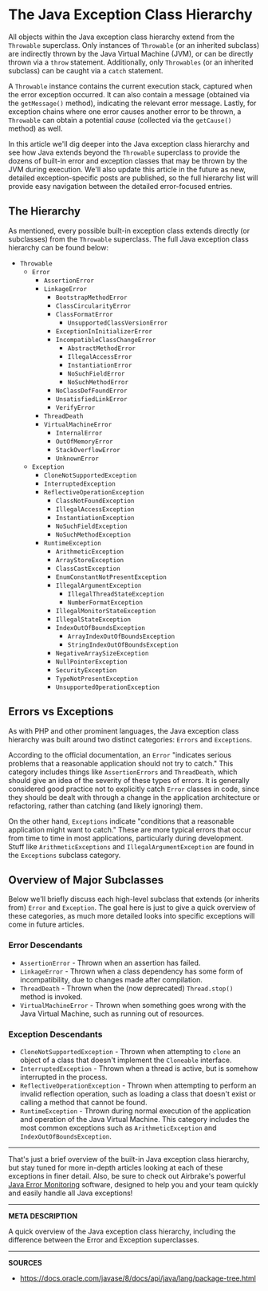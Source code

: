 # The Java Exception Class Hierarchy

All objects within the Java exception class hierarchy extend from the `Throwable` superclass.  Only instances of `Throwable` (or an inherited subclass) are indirectly thrown by the Java Virtual Machine (JVM), or can be directly thrown via a `throw` statement.  Additionally, only `Throwables` (or an inherited subclass) can be caught via a `catch` statement.

A `Throwable` instance contains the current execution stack, captured when the error exception occurred.  It can also contain a message (obtained via the `getMessage()` method), indicating the relevant error message.  Lastly, for exception chains where one error causes another error to be thrown, a `Throwable` can obtain a potential _cause_ (collected via the `getCause()` method) as well.

In this article we'll dig deeper into the Java exception class hierarchy and see how Java extends beyond the `Throwable` superclass to provide the dozens of built-in error and exception classes that may be thrown by the JVM during execution.  We'll also update this article in the future as new, detailed exception-specific posts are published, so the full hierarchy list will provide easy navigation between the detailed error-focused entries.

## The Hierarchy

As mentioned, every possible built-in exception class extends directly (or subclasses) from the `Throwable` superclass.  The full Java exception class hierarchy can be found below:

- `Throwable`
  - `Error`
    - `AssertionError`
    - `LinkageError`
      - `BootstrapMethodError`
      - `ClassCircularityError`
      - `ClassFormatError`
        - `UnsupportedClassVersionError`
      - `ExceptionInInitializerError`
      - `IncompatibleClassChangeError`
        - `AbstractMethodError`
        - `IllegalAccessError`
        - `InstantiationError`
        - `NoSuchFieldError`
        - `NoSuchMethodError`
      - `NoClassDefFoundError`
      - `UnsatisfiedLinkError`
      - `VerifyError`
    - `ThreadDeath`
    - `VirtualMachineError`
      - `InternalError`
      - `OutOfMemoryError`
      - `StackOverflowError`
      - `UnknownError`
  - `Exception`
    - `CloneNotSupportedException`
    - `InterruptedException`
    - `ReflectiveOperationException`
      - `ClassNotFoundException`
      - `IllegalAccessException`
      - `InstantiationException`
      - `NoSuchFieldException`
      - `NoSuchMethodException`
    - `RuntimeException`
      - `ArithmeticException`
      - `ArrayStoreException`
      - `ClassCastException`
      - `EnumConstantNotPresentException`
      - `IllegalArgumentException`
        - `IllegalThreadStateException`
        - `NumberFormatException`
      - `IllegalMonitorStateException`
      - `IllegalStateException`
      - `IndexOutOfBoundsException`
        - `ArrayIndexOutOfBoundsException`
        - `StringIndexOutOfBoundsException`
      - `NegativeArraySizeException`
      - `NullPointerException`
      - `SecurityException`
      - `TypeNotPresentException`
      - `UnsupportedOperationException`

## Errors vs Exceptions

As with PHP and other prominent languages, the Java exception class hierarchy was built around two distinct categories: `Errors` and `Exceptions`.  

According to the official documentation, an `Error` "indicates serious problems that a reasonable application should not try to catch."  This category includes things like `AssertionErrors` and `ThreadDeath`, which should give an idea of the severity of these types of errors.  It is generally considered good practice not to explicitly catch `Error` classes in code, since they should be dealt with through a change in the application architecture or refactoring, rather than catching (and likely ignoring) them.

On the other hand, `Exceptions` indicate "conditions that a reasonable application might want to catch."  These are more typical errors that occur from time to time in most applications, particularly during development.  Stuff like `ArithmeticExceptions` and `IllegalArgumentException` are found in the `Exceptions` subclass category.

## Overview of Major Subclasses

Below we'll briefly discuss each high-level subclass that extends (or inherits from) `Error` and `Exception`.  The goal here is just to give a quick overview of these categories, as much more detailed looks into specific exceptions will come in future articles.

### Error Descendants

- `AssertionError` - Thrown when an assertion has failed.
- `LinkageError` - Thrown when a class dependency has some form of incompatibility, due to changes made after compilation.
- `ThreadDeath` - Thrown when the (now deprecated) `Thread.stop()` method is invoked.
- `VirtualMachineError` - Thrown when something goes wrong with the Java Virtual Machine, such as running out of resources.

### Exception Descendants

- `CloneNotSupportedException` - Thrown when attempting to `clone` an object of a class that doesn't implement the `Cloneable` interface.
- `InterruptedException` - Thrown when a thread is active, but is somehow interrupted in the process.  
- `ReflectiveOperationException` - Thrown when attempting to perform an invalid reflection operation, such as loading a class that doesn't exist or calling a method that cannot be found.
- `RuntimeException` - Thrown during normal execution of the application and operation of the Java Virtual Machine.  This category includes the most common exceptions such as `ArithmeticException` and `IndexOutOfBoundsException`.

---

That's just a brief overview of the built-in Java exception class hierarchy, but stay tuned for more in-depth articles looking at each of these exceptions in finer detail.  Also, be sure to check out Airbrake's powerful <a class="js-cta-utm" href="https://airbrake.io/languages/java_bug_tracker?utm_source=blog&amp;utm_medium=end-post&amp;utm_campaign=airbrake-java">Java Error Monitoring</a> software, designed to help you and your team quickly and easily handle all Java exceptions!

---

__META DESCRIPTION__

A quick overview of the Java exception class hierarchy, including the difference between the Error and Exception superclasses.

---

__SOURCES__

- https://docs.oracle.com/javase/8/docs/api/java/lang/package-tree.html